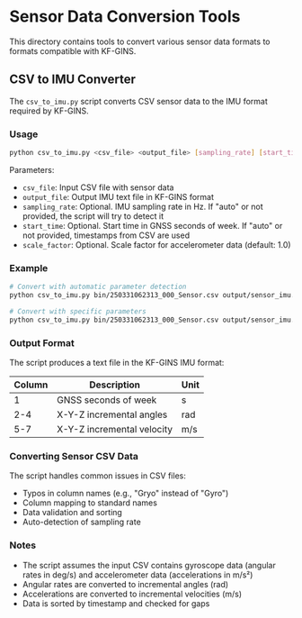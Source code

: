 # Sensor Data Conversion Tools

This directory contains tools to convert various sensor data formats to formats compatible with KF-GINS.

## CSV to IMU Converter

The `csv_to_imu.py` script converts CSV sensor data to the IMU format required by KF-GINS.

### Usage

```bash
python csv_to_imu.py <csv_file> <output_file> [sampling_rate] [start_time] [scale_factor]
```

Parameters:
- `csv_file`: Input CSV file with sensor data
- `output_file`: Output IMU text file in KF-GINS format
- `sampling_rate`: Optional. IMU sampling rate in Hz. If "auto" or not provided, the script will try to detect it
- `start_time`: Optional. Start time in GNSS seconds of week. If "auto" or not provided, timestamps from CSV are used
- `scale_factor`: Optional. Scale factor for accelerometer data (default: 1.0)

### Example

```bash
# Convert with automatic parameter detection
python csv_to_imu.py bin/250331062313_000_Sensor.csv output/sensor_imu.txt auto auto

# Convert with specific parameters
python csv_to_imu.py bin/250331062313_000_Sensor.csv output/sensor_imu.txt 200 456250.0 0.001
```

### Output Format

The script produces a text file in the KF-GINS IMU format:

| Column | Description              | Unit |
|--------|--------------------------|------|
| 1      | GNSS seconds of week     | s    |
| 2-4    | X-Y-Z incremental angles | rad  |
| 5-7    | X-Y-Z incremental velocity | m/s |

### Converting Sensor CSV Data

The script handles common issues in CSV files:
- Typos in column names (e.g., "Gryo" instead of "Gyro")
- Column mapping to standard names
- Data validation and sorting
- Auto-detection of sampling rate

### Notes

- The script assumes the input CSV contains gyroscope data (angular rates in deg/s) and accelerometer data (accelerations in m/s²)
- Angular rates are converted to incremental angles (rad)
- Accelerations are converted to incremental velocities (m/s)
- Data is sorted by timestamp and checked for gaps 